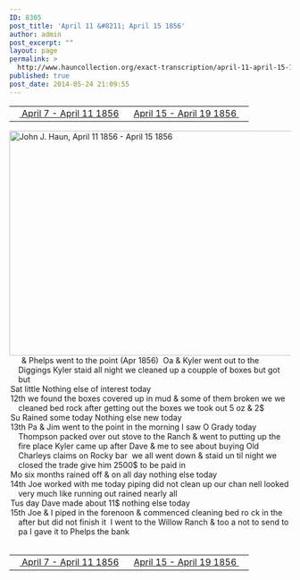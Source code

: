 ```yaml
---
ID: 8305
post_title: 'April 11 &#8211; April 15 1856'
author: admin
post_excerpt: ""
layout: page
permalink: >
  http://www.hauncollection.org/exact-transcription/april-11-april-15-1856/
published: true
post_date: 2014-05-24 21:09:55
---
```

<table style="width: 100%;" align="center">
<tbody>
<tr>
<td width="50%"><a title="April 7 – April 11 1856" href="http://www.hauncollection.org/version-2/version-ii-series-i/april-7-april-11-1856-2/"><img src="https://lh3.googleusercontent.com/-EFJpxxNiPNw/VqgtWBCZrMI/AAAAAAAAAFU/WfY4lPFWWkg/s800-Ic42/Soeb-Plain-Arrows-8-10px.png" alt="" width="10" height="10" /> April 7 - April 11 1856</a></td>
<td style="text-align: right;"><a title="April 15 – April 19 1856" href="http://www.hauncollection.org/version-2/version-ii-series-i/april-15-april-19-1856-2/"> April 15 - April 19 1856 <img src="https://lh3.googleusercontent.com/-67k0cYlpXHw/VqgtWKz1MXI/AAAAAAAAAFU/k9PW_Piyurk/s800-Ic42/Soeb-Plain-Arrows-5-10px.png" alt="" width="10" height="10" /></a></td>
</tr>
</tbody>
</table>
<a href="http://www.hauncollection.org/wp-content/uploads/John Haun/JJH_164_April 11 1856 - April 15 1856.JPG" target="_blank" rel="noopener"><img class="alignnone wp-image-2393 size-large" src="http://www.hauncollection.org/wp-content/uploads/John Haun/JJH_164_April 11 1856 - April 15 1856-1024x682.jpg" alt="John J. Haun, April 11 1856 - April 15 1856" width="604" height="402" /></a>
<div style="text-indent: -1em; padding-left: 16px;"><span style="color: #ffffff;">. </span>   &amp; Phelps went to the point (Apr 1856)  Oa &amp; Kyler went out to the Diggings
Kyler staid all night we cleaned up a coupple of boxes but got but</div>
<div style="text-indent: -1em; padding-left: 16px;">Sat little Nothing else of interest today</div>
<div style="text-indent: -1em; padding-left: 16px;">12th we found the boxes covered up in mud &amp; some of them broken we
we cleaned bed rock after getting out the boxes we took out 5 oz &amp; 2$</div>
<div style="text-indent: -1em; padding-left: 16px;">Su Rained some today Nothing else new today</div>
<div style="text-indent: -1em; padding-left: 16px;">13th Pa &amp; Jim went to the point in the morning I saw O Grady today
Thompson packed over out stove to the Ranch &amp; went to putting up the
fire place Kyler came up after Dave &amp; me to see about buying
Old Charleys claims on Rocky bar  we all went down &amp; staid un
til night we closed the trade give him 2500$ to be paid in</div>
<div style="text-indent: -1em; padding-left: 16px;">Mo six months rained off &amp; on all day nothing else today</div>
<div style="text-indent: -1em; padding-left: 16px;">14th Joe worked with me today piping did not clean up our chan
nell looked very much like running out rained nearly all</div>
<div style="text-indent: -1em; padding-left: 16px;">Tus day Dave made about 11$ nothing else today</div>
<div style="text-indent: -1em; padding-left: 16px;">15th Joe &amp; I piped in the forenoon &amp; commenced cleaning bed ro
ck in the after but did not finish it  I went to the Willow
Ranch &amp; too a not to send to pa I gave it to Phelps the bank</div>
&nbsp;
<table style="width: 100%;" align="center">
<tbody>
<tr>
<td width="50%"><a title="April 7 – April 11 1856" href="http://www.hauncollection.org/version-2/version-ii-series-i/april-7-april-11-1856-2/"><img src="https://lh3.googleusercontent.com/-EFJpxxNiPNw/VqgtWBCZrMI/AAAAAAAAAFU/WfY4lPFWWkg/s800-Ic42/Soeb-Plain-Arrows-8-10px.png" alt="" width="10" height="10" /> April 7 - April 11 1856</a></td>
<td style="text-align: right;"><a title="April 15 – April 19 1856" href="http://www.hauncollection.org/version-2/version-ii-series-i/april-15-april-19-1856-2/"> April 15 - April 19 1856 <img src="https://lh3.googleusercontent.com/-67k0cYlpXHw/VqgtWKz1MXI/AAAAAAAAAFU/k9PW_Piyurk/s800-Ic42/Soeb-Plain-Arrows-5-10px.png" alt="" width="10" height="10" /></a></td>
</tr>
</tbody>
</table>